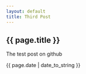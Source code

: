 ```yaml
---
layout: default
title: Third Post
---
```

<h2>{{ page.title }}</h2>
<p>The test post on github</p>
<p>{{ page.date | date_to_string }}</p>